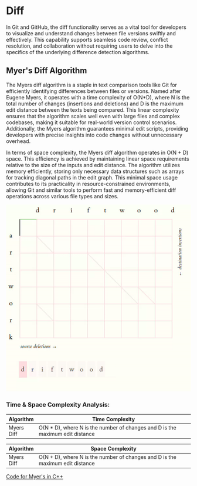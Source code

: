 # Diff

In Git and GitHub, the diff functionality serves as a vital tool for developers to visualize and understand changes between file versions swiftly and effectively. This capability supports seamless code review, conflict resolution, and collaboration without requiring users to delve into the specifics of the underlying difference detection algorithms.

## Myer's Diff Algorithm

The Myers diff algorithm is a staple in text comparison tools like Git for efficiently identifying differences between files or versions. Named after Eugene Myers, it operates with a time complexity of O(N*D), where N is the total number of changes (insertions and deletions) and D is the maximum edit distance between the texts being compared. This linear complexity ensures that the algorithm scales well even with large files and complex codebases, making it suitable for real-world version control scenarios. Additionally, the Myers algorithm guarantees minimal edit scripts, providing developers with precise insights into code changes without unnecessary overhead.

In terms of space complexity, the Myers diff algorithm operates in O(N + D) space. This efficiency is achieved by maintaining linear space requirements relative to the size of the inputs and edit distance. The algorithm utilizes memory efficiently, storing only necessary data structures such as arrays for tracking diagonal paths in the edit graph. This minimal space usage contributes to its practicality in resource-constrained environments, allowing Git and similar tools to perform fast and memory-efficient diff operations across various file types and sizes.

![](./Images/Diff.gif)

### Time & Space Complexity Analysis:

| Algorithm                        | Time Complexity            |
|----------------------------------|----------------------------|
| Myers Diff                       | O(N * D), where N is the number of changes and D is the maximum edit distance |


| Algorithm                        | Space Complexity           |
|----------------------------------|----------------------------|
| Myers Diff                       | O(N + D), where N is the number of changes and D is the maximum edit distance |

[Code for Myer's in C++](../codes/myers.cpp)